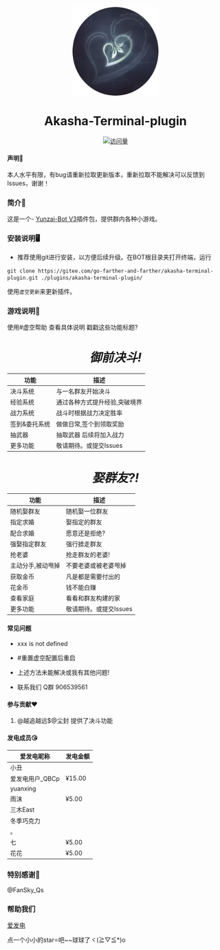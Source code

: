 <link rel="stylesheet" type="text/css" href="readme.css">

<div align="center">

<img width="200" class="logo" src="resources/虚空终端.png">

<h1 align="center" class="标题">Akasha-Terminal-plugin</h1>

[![访问量](https://profile-counter.glitch.me/akasha-terminal-plugin/count.svg)](https://gitee.com/go-farther-and-farther/akasha-terminal-plugin)
</div>


#### 声明📣
本人水平有限，有bug请重新拉取更新版本，重新拉取不能解决可以反馈到Issues，谢谢！

### 简介📖

这是一个- [Yunzai-Bot V3](https://github.com/Le-niao/Yunzai-Bot)插件包，提供群内各种小游戏。

### 安装说明🖥️

- 推荐使用git进行安装，以方便后续升级。在BOT根目录夹打开终端，运行

```base
git clone https://gitee.com/go-farther-and-farther/akasha-terminal-plugin.git ./plugins/akasha-terminal-plugin/
```

使用`虚空更新`来更新插件。

### 游戏说明🌈
使用#虚空帮助 查看具体说明
戳戳这些功能标题?
<h1 align="center" class="决斗"><i>御前决斗!</i></h1>
<div align="center" class="a">

|功能   |描述   |
|---|---|
|决斗系统   |与一名群友开始决斗   |
|经验系统   |通过各种方式提升经验,突破境界   |
|战力系统   |战斗时根据战力决定胜率   |
|签到&委托系统   |做做日常,签个到领取奖励   |
|抽武器   |抽取武器 后续将加入战力   |
|更多功能   |敬请期待。或提交Issues   |

</div>
<h1 align="center" class="群友老婆"><i>娶群友?!</i></h1>
<div align="center" class="b">

|功能   |描述   |
|---|---|
|随机娶群友   |随机娶一位群友   |
|指定求婚   |娶指定的群友   |
|配合求婚   |愿意还是拒绝?   |
|强娶指定群友   |强行掳走群友   |
|抢老婆   |抢走群友的老婆!   |
|主动分手,被动甩掉   |不要老婆或被老婆甩掉   |
|获取金币   |凡是都是需要付出的   |
|花金币   |钱不能白赚   |
|查看家庭   |看看和群友构建的家   |
|更多功能   |敬请期待。或提交Issues   |

</div>

#### 常见问题
  - xxx is not defined
  - #重置虚空配置后重启

  - 上述方法未能解决或我有其他问题!
  - 联系我们 Q群 906539561
#### 参与贡献❤️

1.  @越追越远$@尘封 提供了决斗功能

#### 发电成员😘
|爱发电昵称   |发电金额   |
|---|---|
|小丑   |   |
|爱发电用户_QBCp   |¥15.00   |
|yuanxing   |   |
|雨沫   |¥5.00   |
|三木East   |   |
|冬季巧克力   |   |
|。   |   |
|七   |¥5.00   |
|花花   |¥5.00   |

### 特别感谢🌱

@FanSky_Qs

### 帮助我们
[爱发电](https://afdian.net/a/akasha667)

点一个小小的star⭐吧~~球球了ヾ(≧▽≦*)o
